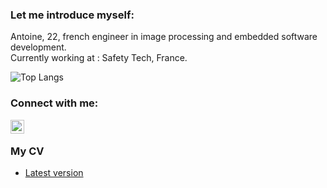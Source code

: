 ### Let me introduce myself:

<!--
**antoinedenovembre/antoinedenovembre** is a ✨ _special_ ✨ repository because its `README.md` (this file) appears on your GitHub profile.
-->
Antoine, 22, french engineer in image processing and embedded software development.  
Currently working at : Safety Tech, France.

![Top Langs](https://github-readme-stats.vercel.app/api/top-langs/?username=antoinedenovembre&layout=compact&show_icons=true&theme=dark)

### Connect with me:

[<img align="left" alt="antoinedenovembre | LinkedIn" width="22px" src="https://cdn.jsdelivr.net/npm/simple-icons@v3/icons/linkedin.svg" />][linkedin]

<br />

### My CV

- [Latest version](https://github.com/antoinedenovembre/resume/releases/tag/latest)

[linkedin]: https://www.linkedin.com/in/antoine-duteyrat/
